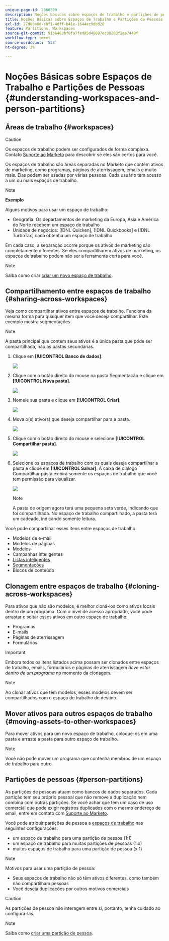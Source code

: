 ```yaml
---
unique-page-id: 2360309
description: Noções básicas sobre espaços de trabalho e partições de pessoas - Documentação do Marketo - Documentação do produto
title: Noções Básicas sobre Espaços de Trabalho e Partições de Pessoas
exl-id: 27d00a0d-ebf1-4dff-b41e-1644ec9dbd28
feature: Partitions, Workspaces
source-git-commit: 91b6460bf0fa7fed85d48887ec38203f2ee7440f
workflow-type: tm+mt
source-wordcount: '538'
ht-degree: 3%

---
```


# Noções Básicas sobre Espaços de Trabalho e Partições de Pessoas {#understanding-workspaces-and-person-partitions}

## Áreas de trabalho {#workspaces}

>[!CAUTION]
>
>Os espaços de trabalho podem ser configurados de forma complexa. Contato [Suporte ao Marketo](https://nation.marketo.com/t5/Support/ct-p/Support) para descobrir se eles são certos para você.

Os espaços de trabalho são áreas separadas no Marketo que contêm ativos de marketing, como programas, páginas de aterrissagem, emails e muito mais. Elas podem ser usadas por várias pessoas. Cada usuário tem acesso a um ou mais espaços de trabalho.

>[!NOTE]
>
>**Exemplo**
>
>Alguns motivos para usar um espaço de trabalho:
>
>* Geografia: Os departamentos de marketing da Europa, Ásia e América do Norte recebem um espaço de trabalho
>* Unidade de negócios: [!DNL Quicken], [!DNL Quickbooks] e [!DNL TurboTax] cada obtenha um espaço de trabalho
>
>Em cada caso, a separação ocorre porque os ativos de marketing são completamente diferentes. Se eles compartilharem ativos de marketing, os espaços de trabalho podem não ser a ferramenta certa para você.

>[!NOTE]
>
>Saiba como criar [criar um novo espaço de trabalho](/help/marketo/product-docs/administration/workspaces-and-person-partitions/create-a-new-workspace.md).

## Compartilhamento entre espaços de trabalho {#sharing-across-workspaces}

Veja como compartilhar ativos entre espaços de trabalho. Funciona da mesma forma para qualquer item que você deseja compartilhar. Este exemplo mostra segmentações.

>[!NOTE]
>
>A pasta principal que contém seus ativos é a única pasta que pode ser compartilhada, não as pastas secundárias.

1. Clique em **[!UICONTROL Banco de dados]**.

   ![](assets/understanding-workspaces-and-person-partitions-1.png)

1. Clique com o botão direito do mouse na pasta Segmentação e clique em **[!UICONTROL Nova pasta]**.

   ![](assets/understanding-workspaces-and-person-partitions-2.png)

1. Nomeie sua pasta e clique em **[!UICONTROL Criar]**.

   ![](assets/understanding-workspaces-and-person-partitions-3.png)

1. Mova o(s) ativo(s) que deseja compartilhar para a pasta.

   ![](assets/understanding-workspaces-and-person-partitions-4.png)

1. Clique com o botão direito do mouse e selecione **[!UICONTROL Compartilhar pasta]**.

   ![](assets/understanding-workspaces-and-person-partitions-5.png)

1. Selecione os espaços de trabalho com os quais deseja compartilhar a pasta e clique em **[!UICONTROL Salvar]**. A caixa de diálogo Compartilhar pasta exibirá somente os espaços de trabalho que você tem permissão para visualizar.

   ![](assets/understanding-workspaces-and-person-partitions-6.png)

   >[!NOTE]
   >
   >A pasta de origem agora terá uma pequena seta verde, indicando que foi compartilhada. No espaço de trabalho compartilhado, a pasta terá um cadeado, indicando somente leitura.

Você pode compartilhar esses itens entre espaços de trabalho.

* Modelos de e-mail
* Modelos de páginas
* Modelos
* Campanhas inteligentes
* [Listas inteligentes](/help/marketo/product-docs/core-marketo-concepts/smart-lists-and-static-lists/using-smart-lists/reference-a-list-or-smart-list-across-workspaces.md)
* [Segmentações](/help/marketo/product-docs/administration/workspaces-and-person-partitions/share-segmentations-across-workspaces-and-partitions.md)
* Blocos de conteúdo

## Clonagem entre espaços de trabalho {#cloning-across-workspaces}

Para ativos que não são modelos, é melhor cloná-los como ativos locais dentro de um programa. Com o nível de acesso apropriado, você pode arrastar e soltar esses ativos em outro espaço de trabalho:

* Programas
* E-mails
* Páginas de aterrissagem
* Formulários

>[!IMPORTANT]
>
>Embora todos os itens listados acima possam ser clonados entre espaços de trabalho, emails, formulários e páginas de aterrissagem _deve estar dentro de um programa_ no momento da clonagem.

>[!NOTE]
>
>Ao clonar ativos que têm modelos, esses modelos devem ser compartilhados com o espaço de trabalho de destino.

## Mover ativos para outros espaços de trabalho {#moving-assets-to-other-workspaces}

Para mover ativos para um novo espaço de trabalho, coloque-os em uma pasta e arraste a pasta para outro espaço de trabalho.

>[!NOTE]
>
>Você não pode mover um programa que contenha membros de um espaço de trabalho para outro.

## Partições de pessoas {#person-partitions}

As partições de pessoas atuam como bancos de dados separados. Cada partição tem seu próprio pessoal que não remove a duplicação nem combina com outras partições. Se você achar que tem um caso de uso comercial que pode exigir registros duplicados com o mesmo endereço de email, entre em contato com [Suporte ao Marketo](https://nation.marketo.com/t5/Support/ct-p/Support).

Você pode atribuir partições de pessoa a  [espaços de trabalho](create-a-new-workspace.md) nas seguintes configurações:

* um espaço de trabalho para uma partição de pessoa (1:1)
* um espaço de trabalho para muitas partições de pessoas (1:x)
* muitos espaços de trabalho para uma partição de pessoa (x:1)

>[!NOTE]
>
>Motivos para usar uma partição de pessoa:
>
>* Seus espaços de trabalho não só têm ativos diferentes, como também não compartilham pessoas
>* Você deseja duplicações por outros motivos comerciais

>[!CAUTION]
>
>As partições de pessoa não interagem entre si, portanto, tenha cuidado ao configurá-las.

>[!NOTE]
>
>Saiba como [criar uma partição de pessoa](/help/marketo/product-docs/administration/workspaces-and-person-partitions/create-a-person-partition.md).
